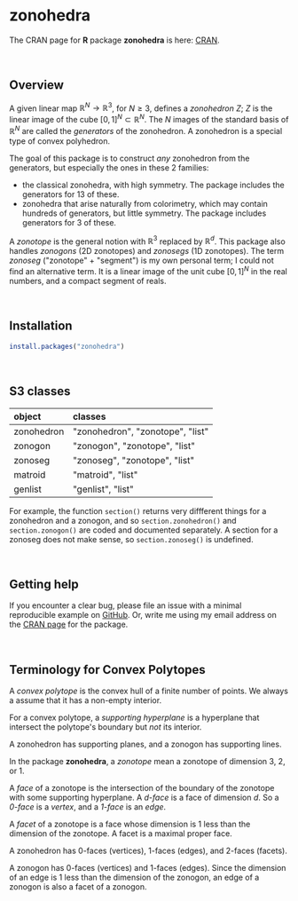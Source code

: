 # zonohedra <a href="https://github.com/glenndavis52/zonohedra"></a>

The CRAN page for **R** package **zonohedra** is here:
[CRAN](https://cran.r-project.org/package=zonohedra).

<br>

## Overview
A given linear map $\mathbb{R}^N \to \mathbb{R}^3$, for $N \ge 3$, defines a _zonohedron_ $Z$;
$Z$ is the linear image of the cube $[0,1]^N \subset \mathbb{R}^N$.
The $N$ images of the standard basis of $\mathbb{R}^N$ are called the
_generators_ of the zonohedron.
A zonohedron is a special type of convex polyhedron.

The goal of this package is to construct _any_ zonohedron from the generators,
but especially the ones in these 2 families:
<ul>
<li> the classical zonohedra, with high symmetry. The package includes the generators for 13 of these.</li> 
<li> zonohedra that arise naturally from colorimetry, which may contain hundreds of generators, but little symmetry.
The package includes generators for 3 of these.</li> 
</ul>

A _zonotope_ is the general notion with $\mathbb{R}^3$ replaced by $\mathbb{R}^d$.
This package also handles _zonogons_ (2D zonotopes)
and _zonosegs_ (1D zonotopes).
The term _zonoseg_ ("zonotope" + "segment") is my own personal term;
I could not find an alternative term.
It is a linear image of the unit cube $[0,1]^N$ in the real numbers,
and a compact segment of reals.

<br>

## Installation

``` r
install.packages("zonohedra")
```

<br>

## S3 classes

| object | classes |
| :---  | :------ |
| zonohedron | "zonohedron", "zonotope", "list" |
| zonogon    | "zonogon", "zonotope", "list" |
| zonoseg    | "zonoseg", "zonotope", "list" |
| matroid    | "matroid", "list"  |
| genlist    | "genlist", "list"  |

For example, the function `section()` returns very diffferent things
for a zonohedron and a zonogon, and so
`section.zonohedron()` and `section.zonogon()` are coded and documented separately.
A section for a zonoseg does not make sense, so `section.zonoseg()` is undefined.


<br>

## Getting help

If you encounter a clear bug, please file an issue with a minimal
reproducible example on
[GitHub](https://github.com/glenndavis52/zonohedra/issues).
Or, write me using my email address
on the [CRAN page](https://cran.r-project.org/package=zonohedra) for the package.


<br>

## Terminology for Convex Polytopes

A _convex polytope_ is the convex hull of a finite number of points.
We always a assume that it has a non-empty interior.

For a convex polytope, a _supporting hyperplane_ is a hyperplane
that intersect the polytope's boundary but _not_ its interior.

A zonohedron has supporting planes, and a zonogon has supporting lines.

In the package **zonohedra**,
a _zonotope_ mean a zonotope of dimension 3, 2, or 1.

A _face_ of a zonotope is the intersection of the boundary
of the zonotope with some supporting hyperplane.
A _d-face_ is a face of dimension _d_.
So a _0-face_ is a _vertex_,
and a _1-face_ is an _edge_.

A _facet_ of a zonotope is a face whose dimension is
1 less than the dimension of the zonotope.
A facet is a maximal proper face.

A zonohedron has 0-faces (vertices), 1-faces (edges), and 2-faces (facets).

A zonogon has 0-faces (vertices) and 1-faces (edges).
Since the dimension of an edge is 1 less than the
dimension of the zonogon, an edge of a zonogon is also a facet of a zonogon.
